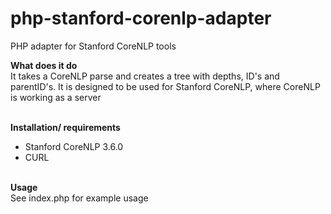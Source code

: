 # php-stanford-corenlp-adapter
PHP adapter for Stanford CoreNLP tools<br />

<b>What does it do</b><br />
It takes a CoreNLP parse and creates a tree with depths, ID's and parentID's. It is designed to be used for Stanford CoreNLP, where CoreNLP is working as a server<br /><br />

<b>Installation/ requirements</b><br />
- Stanford CoreNLP 3.6.0<br />
- CURL<br /><br />

<b>Usage</b><br />
See index.php for example usage


